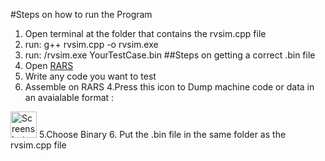 #Steps on how to run the Program
1. Open terminal at the folder that contains the rvsim.cpp file
2. run: g++ rvsim.cpp -o rvsim.exe
3. run: /rvsim.exe YourTestCase.bin
##Steps on getting a correct .bin file
1. Open [RARS]([url](https://github.com/TheThirdOne/rars))
2. Write any code you want to test
3. Assemble on RARS
4.Press this icon to Dump machine code or data in an avaialable format :
<img width="42" alt="Screenshot 2024-06-29 at 1 15 15 AM" src="https://github.com/alyelaswad/Project1DigitalDesign/assets/124714695/a46ffc95-fa11-492c-b0a7-52da394af334">
5.Choose Binary
6. Put the .bin file in the same folder as the rvsim.cpp file
